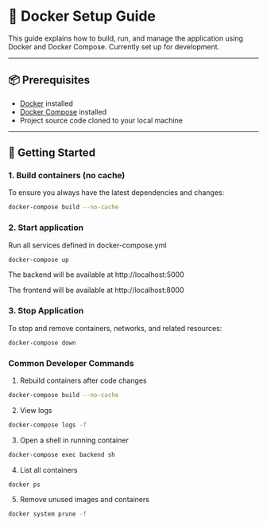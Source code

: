 # 🐳 Docker Setup Guide

This guide explains how to build, run, and manage the application using Docker and Docker Compose. Currently set up for development. 

---

## 📦 Prerequisites
- [Docker](https://docs.docker.com/get-docker/) installed
- [Docker Compose](https://docs.docker.com/compose/install/) installed
- Project source code cloned to your local machine

---

## 🚀 Getting Started

### 1. Build containers (no cache)
To ensure you always have the latest dependencies and changes:
```bash
docker-compose build --no-cache
```

### 2. Start application
Run all services defined in docker-compose.yml

```bash
docker-compose up
```

The backend will be available at http://localhost:5000

The frontend will be available at http://localhost:8000

### 3. Stop Application
To stop and remove containers, networks, and related resources:

```bash
docker-compose down
```

### Common Developer Commands

1. Rebuild containers after code changes
```bash
docker-compose build --no-cache
```

2. View logs 
```bash
docker-compose logs -f
```

3. Open a shell in running container
```bash
docker-compose exec backend sh
```

4. List all containers
```bash
docker ps
```

5. Remove unused images and containers
```bash
docker system prune -f
```